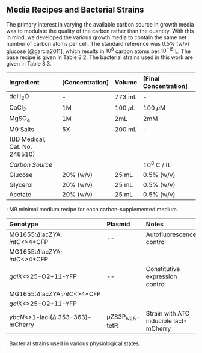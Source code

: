 ## Media Recipes and Bacterial Strains

The primary interest in varying the available carbon source in growth media
was to modulate the quality of the carbon rather than the quantity. With this
in mind, we developed the various growth media to contain the same net number
of carbon atoms per cell. The standard reference was 0.5% (w/v)
glucose [@garcia2011], which results in $10^8$ carbon atoms per $10^{-15}$ L.
The base recipe is given in Table 8.2. The bacterial strains used in this
work are given in Table 8.3.

| **Ingredient** | **[Concentration]** | **Volume** | **[Final Concentration]** |
| :-- | :-- | :-- | :-- |
| ddH$_2$O | - | 773 mL | - |
| CaCl$_2$ | 1M | 100 $\mu$L | 100 $\mu$M|
| MgSO$_4$ | 1M | 2mL | 2mM |
| M9 Salts  | 5X | 200 mL | - |
| (BD Medical, Cat. No. 248510)| | | | 
| *Carbon Source* | | | 10$^8$ C / fL | 
| Glucose | 20\% (w/v) | 25 mL | 0.5\% (w/v) |
| Glycerol | 20\% (w/v) | 25 mL | 0.5\% (w/v) |
| Acetate | 20\% (w/v) | 25 mL | 0.5\% (w/v) |
: M9 minimal medium recipe for each carbon-supplemented medium.


| **Genotype** | **Plasmid** | **Notes** | 
|:-- | :-- | :-- |
| MG1655:$\Delta$lacZYA; *intC*<>4\*CFP | -- | Autofluorescence control |
| MG1655:$\Delta$lacZYA; *intC*<>4\*CFP |  | |
| *galK*<>25-O2+11-YFP | -- |Constitutive expression control |
| MG1655:$\Delta$lacZYA;*intC*<>4\*CFP | | |
| *galK*<>25-O2+11-YFP |  | |
| *ybcN*<>1-lacI($\Delta$ 353-363)-mCherry | pZS3P$_{N25}$-tetR | Strain with ATC inducible lacI-mCherry |
: Bacterial strains used in various physiological states.

